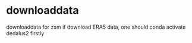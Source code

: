 # downloaddata
downloaddata for zsm
if download ERA5 data, one should conda activate dedalus2 firstly
